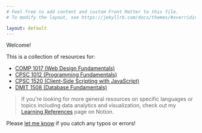 ```yaml
---
# Feel free to add content and custom Front Matter to this file.
# To modify the layout, see https://jekyllrb.com/docs/themes/#overriding-theme-defaults

layout: default
---
```

Welcome!

This is a collection of resources for:
- [COMP 1017 (Web Design Fundamentals)](./COMP1017.markdown)
- [CPSC 1012 (Programming Fundamentals)](./CPSC1012.markdown)
- [CPSC 1520 (Client-Side Scripting with JavaScript)](./CPSC1520_quickReference.markdown)
- [DMIT 1508 (Database Fundamentals)](./DMIT1508.markdown)

> If you're looking for more general resources on specific languages or topics including data analytics and visualization, check out my [Learning References](https://mxmarsh.notion.site/Learning-References-7deb3079d68e4ff3ad1af120ef20e13c) page on Notion.

Please [let me know](mailto:dmarsh@nait.ca) if you catch any typos or errors!